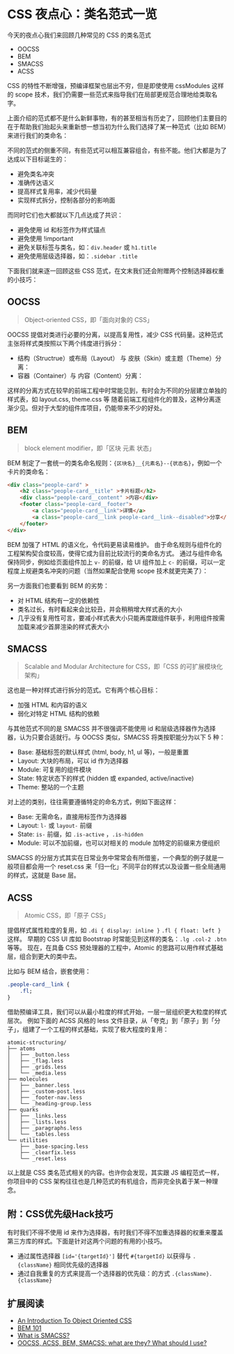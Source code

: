 # CSS 夜点心：类名范式一览

今天的夜点心我们来回顾几种常见的 CSS 的类名范式

- OOCSS
- BEM
- SMACSS
- ACSS

CSS 的特性不断增强，预编译框架也层出不穷，但是即使使用 cssModules 这样的 scope 技术，我们仍需要一些范式来指导我们在局部更规范合理地给类取名字。

上面介绍的范式都不是什么新鲜事物，有的甚至相当有历史了，回顾他们主要目的在于帮助我们抬起头来重新想一想当初为什么我们选择了某一种范式（比如 BEM）来进行我们的类命名：

不同的范式的侧重不同，有些范式可以相互兼容组合，有些不能。他们大都是为了达成以下目标诞生的：

- 避免类名冲突
- 准确传达语义
- 提高样式复用率，减少代码量
- 实现样式拆分，控制各部分的影响面

而同时它们也大都就以下几点达成了共识：

- 避免使用 id 和标签作为样式锚点
- 避免使用 !important
- 避免关联标签与类名，如：`div.header` 或 `h1.title`
- 避免使用层级选择器，如：`.sidebar .title`

下面我们就来逐一回顾这些 CSS 范式，在文末我们还会附赠两个控制选择器权重的小技巧：

## OOCSS

> Object-oriented CSS，即「面向对象的 CSS」

OOCSS 提倡对类进行必要的分离，以提高复用性，减少 CSS 代码量。这种范式主张将样式类按照以下两个纬度进行拆分：

- 结构（Structrue）或布局（Layout） 与 皮肤（Skin）或主题（Theme）分离：
- 容器（Container）与 内容（Content）分离：

这样的分离方式在较早的前端工程中时常能见到，有时会为不同的分层建立单独的样式表，如 layout.css, theme.css 等
随着前端工程组件化的普及，这种分离逐渐少见。但对于大型的组件库项目，仍能带来不少的好处。

## BEM

> block element modifier，即「区块 元素 状态」

BEM 制定了一套统一的类名命名规则：`{区块名}__{元素名}--{状态名}`，例如一个卡片的类命名：

``` html
<div class="people-card" >
    <h2 class="people-card__title" >卡片标题</h2>
    <div class="people-card__content" >内容</div>
    <footer class="people-card__footer">
        <a class="people-card__link">详情</a>
        <a class="people-card__link people-card__link--disabled">分享</a>
    </footer>
</div>
```

BEM 加强了 HTML 的语义化，令代码更易读易维护。
由于命名规则与组件化的工程架构契合度较高，使得它成为目前比较流行的类命名方式。
通过与组件命名保持同步，例如给页面组件加上 `v-` 的前缀，给 UI 组件加上 `c-` 的前缀，可以一定程度上规避类名冲突的问题（当然如果配合使用 scope 技术就更完美了）：

另一方面我们也要看到 BEM 的劣势：

- 对 HTML 结构有一定的依赖性
- 类名过长，有时看起来会比较丑，并会稍稍增大样式表的大小
- 几乎没有复用性可言，要减小样式表大小只能再度跟组件联手，利用组件按需加载来减少首屏渲染的样式表大小

## SMACSS

> Scalable and Modular Architecture for CSS，即「CSS 的可扩展模块化架构」

这也是一种对样式进行拆分的范式。它有两个核心目标：

- 加强 HTML 和内容的语义
- 弱化对特定 HTML 结构的依赖

与其他范式不同的是 SMACSS 并不很强调不能使用 id 和层级选择器作为选择器，认为只要合适就行。与 OOCSS 类似，SMACSS 将类按职能分为以下 5 种：

- Base: 基础标签的默认样式 (html, body, h1, ul 等)，一般是重置
- Layout: 大块的布局，可以 id 作为选择器
- Module: 可复用的组件模块
- State: 特定状态下的样式 (hidden 或 expanded, active/inactive)
- Theme: 整站的一个主题

对上述的类别，往往需要遵循特定的命名方式，例如下面这样：

- Base: 无需命名，直接用标签作为选择器
- Layout: `l-` 或 `layout-` 前缀
- State: `is-` 前缀，如 `.is-active` ，`.is-hidden`
- Module: 可以不加前缀，也可以对相关的 module 加特定的前缀来方便组织

SMACSS 的分层方式其实在日常业务中常常会有所借鉴，一个典型的例子就是一般项目都会用一个 reset.css 来「归一化」不同平台的样式以及设置一些全局通用的样式，这就是 Base 层。

## ACSS

> Atomic CSS，即「原子 CSS」

提倡样式属性粒度的复用，如 `.di { display: inline }` `.fl { float: left }` 这样。
早期的 CSS UI 库如 Bootstrap 时常能见到这样的类名：`.lg .col-2 .btn` 等等。
现在，在具备 CSS 预处理器的工程中，Atomic 的思路可以用作样式基础层，组合到更大的类中去。

比如与 BEM 结合，嵌套使用：

``` css
.people-card__link {
    .fl;
}
```

借助预编译工具，我们可以从最小粒度的样式开始，一层一层组织更大粒度的样式层次。
例如下面的 ACSS 风格的 less 文件目录，从「夸克」到「原子」到「分子」，组建了一个工程的样式基础，实现了极大程度的复用：

``` text
atomic-structuring/
├── atoms
│   ├── _button.less
│   ├── _flag.less
│   ├── _grids.less
│   └── _media.less
├── molecules
│   ├── _banner.less
│   ├── _custom-post.less
│   ├── _footer-nav.less
│   └── _heading-group.less
├── quarks
│   ├── _links.less
│   ├── _lists.less
│   ├── _paragraphs.less
│   └── _tables.less
└── utilities
    ├── _base-spacing.less
    ├── _clearfix.less
    └── _reset.less
```

以上就是 CSS 类名范式相关的内容。也许你会发现，其实跟 JS 编程范式一样，你项目中的 CSS 架构往往也是几种范式的有机组合，而非完全执着于某一种理念。

## 附：CSS优先级Hack技巧

有时我们不得不使用 id 来作为选择器，有时我们不得不加重选择器的权重来覆盖第三方库的样式。下面是针对这两个问题的有用的小技巧。

- 通过属性选择器 `[id='{targetId}']` 替代 `#{targetId}` 以获得与 `.{className}` 相同优先级的选择器
- 通过自我重复的方式来提高一个选择器的优先级：的方式 `.{className}.{className}`

## 扩展阅读

- [An Introduction To Object Oriented CSS](https://www.smashingmagazine.com/2011/12/an-introduction-to-object-oriented-css-oocss/)
- [BEM 101](https://css-tricks.com/bem-101/)
- [What is SMACSS?](https://vanseodesign.com/css/smacss-introduction/)
- [OOCSS, ACSS, BEM, SMACSS: what are they? What should I use?](https://clubmate.fi/oocss-acss-bem-smacss-what-are-they-what-should-i-use/#SMACSS—Scalable_and_Modular_Architecture_for_CSS)
